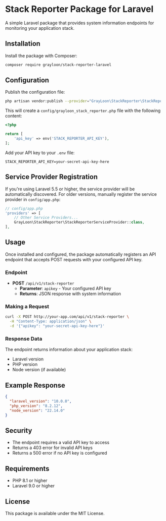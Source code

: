 # Stack Reporter Package for Laravel

A simple Laravel package that provides system information endpoints for monitoring your application stack.

## Installation

Install the package with Composer:

```bash
composer require grayloon/stack-reporter-laravel
```

## Configuration

Publish the configuration file:

```bash
php artisan vendor:publish --provider="GrayLoon\StackReporter\StackReporterServiceProvider" --tag="config"
```

This will create a `config/grayloon_stack_reporter.php` file with the following content:

```php
<?php

return [
    'api_key' => env('STACK_REPORTER_API_KEY'),
];
```

Add your API key to your `.env` file:

```env
STACK_REPORTER_API_KEY=your-secret-api-key-here
```

## Service Provider Registration

If you're using Laravel 5.5 or higher, the service provider will be automatically discovered. For older versions, manually register the service provider in `config/app.php`:

```php
// config/app.php
'providers' => [
    // Other Service Providers...
    GrayLoon\StackReporter\StackReporterServiceProvider::class,
],
```

## Usage

Once installed and configured, the package automatically registers an API endpoint that accepts POST requests with your configured API key.

### Endpoint

- **POST** `/api/v1/stack-reporter`
  - **Parameter**: `apikey` - Your configured API key
  - **Returns**: JSON response with system information

### Making a Request

```bash
curl -X POST http://your-app.com/api/v1/stack-reporter \
  -H "Content-Type: application/json" \
  -d '{"apikey": "your-secret-api-key-here"}'
```

### Response Data

The endpoint returns information about your application stack:
- Laravel version
- PHP version
- Node version (if available)

## Example Response

```json
{
  "laravel_version": "10.0.0",
  "php_version": "8.2.12",
  "node_version": "22.14.0"
}
```

## Security

- The endpoint requires a valid API key to access
- Returns a 403 error for invalid API keys
- Returns a 500 error if no API key is configured

## Requirements

- PHP 8.1 or higher
- Laravel 9.0 or higher

## License

This package is available under the MIT License.
